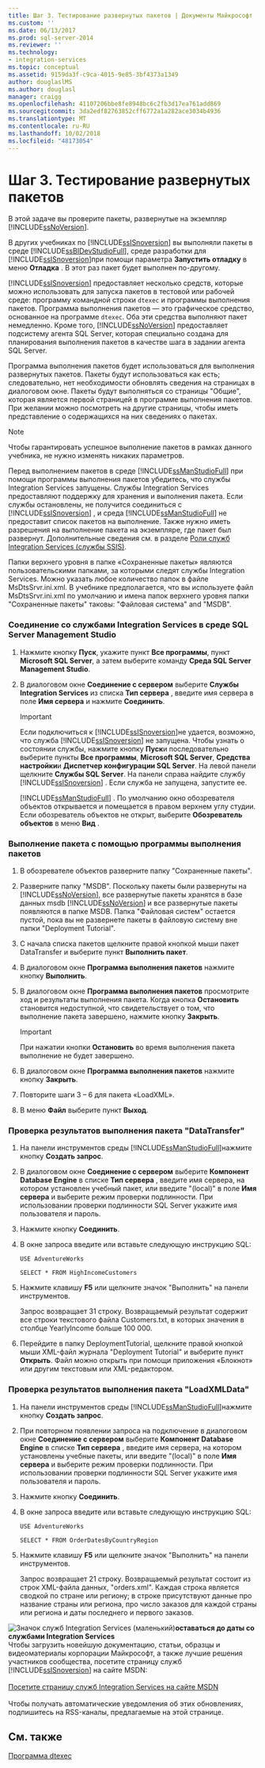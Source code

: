 ```yaml
---
title: Шаг 3. Тестирование развернутых пакетов | Документы Майкрософт
ms.custom: ''
ms.date: 06/13/2017
ms.prod: sql-server-2014
ms.reviewer: ''
ms.technology:
- integration-services
ms.topic: conceptual
ms.assetid: 9159da3f-c9ca-4015-9e85-3bf4373a1349
author: douglaslMS
ms.author: douglasl
manager: craigg
ms.openlocfilehash: 41107206bbe8fe8948bc6c2fb3d17ea761add869
ms.sourcegitcommit: 3da2edf82763852cff6772a1a282ace3034b4936
ms.translationtype: MT
ms.contentlocale: ru-RU
ms.lasthandoff: 10/02/2018
ms.locfileid: "48173054"
---
```

# <a name="step-3-testing-the-deployed-packages"></a>Шаг 3. Тестирование развернутых пакетов
  В этой задаче вы проверите пакеты, развернутые на экземпляр [!INCLUDE[ssNoVersion](../includes/ssnoversion-md.md)].  
  
 В других учебниках по [!INCLUDE[ssISnoversion](../includes/ssisnoversion-md.md)] вы выполняли пакеты в среде [!INCLUDE[ssBIDevStudioFull](../includes/ssbidevstudiofull-md.md)], среде разработки для [!INCLUDE[ssISnoversion](../includes/ssisnoversion-md.md)]при помощи параметра **Запустить отладку** в меню **Отладка** . В этот раз пакет будет выполнен по-другому.  
  
 [!INCLUDE[ssISnoversion](../includes/ssisnoversion-md.md)] предоставляет несколько средств, которые можно использовать для запуска пакетов в тестовой или рабочей среде: программу командной строки `dtexec` и программы выполнения пакетов. Программа выполнения пакетов — это графическое средство, основанное на программе `dtexec`. Оба эти средства выполняют пакет немедленно. Кроме того, [!INCLUDE[ssNoVersion](../includes/ssnoversion-md.md)] предоставляет подсистему агента SQL Server, которая специально создана для планирования выполнения пакетов в качестве шага в задании агента SQL Server.  
  
 Программа выполнения пакетов будет использоваться для выполнения развернутых пакетов. Пакеты будут использоваться как есть; следовательно, нет необходимости обновлять сведения на страницах в диалоговом окне. Пакеты будут выполняться со страницы "Общие", которая является первой страницей в программе выполнения пакетов. При желании можно посмотреть на другие страницы, чтобы иметь представление о содержащихся на них сведениях о пакетах.  
  
> [!NOTE]  
>  Чтобы гарантировать успешное выполнение пакетов в рамках данного учебника, не нужно изменять никаких параметров.  
  
 Перед выполнением пакетов в среде [!INCLUDE[ssManStudioFull](../includes/ssmanstudiofull-md.md)] при помощи программы выполнения пакетов убедитесь, что службы Integration Services запущены. Службы Integration Services предоставляют поддержку для хранения и выполнения пакета. Если службы остановлены, не получится соединиться с [!INCLUDE[ssISnoversion](../includes/ssisnoversion-md.md)] , и среда [!INCLUDE[ssManStudioFull](../includes/ssmanstudiofull-md.md)] не предоставит список пакетов на выполнение. Также нужно иметь разрешения на выполнение пакета на экземпляре, где пакет был развернут. Дополнительные сведения см. в разделе [Роли служб Integration Services (службы SSIS)](security/integration-services-roles-ssis-service.md).  
  
 Папки верхнего уровня в папке «Сохраненные пакеты» являются пользовательскими папками, за которыми следят службы Integration Services. Можно указать любое количество папок в файле MsDtsSrvr.ini.xml. В учебнике предполагается, что вы используете файл MsDtsSrvr.ini.xml по умолчанию и имена папок верхнего уровня папки "Сохраненные пакеты" таковы: "Файловая система" and "MSDB".  
  
### <a name="to-connect-to-integration-services-in-sql-server-management-studio"></a>Соединение со службами Integration Services в среде SQL Server Management Studio  
  
1.  Нажмите кнопку **Пуск**, укажите пункт **Все программы**, пункт **Microsoft SQL Server**, а затем выберите команду **Среда SQL Server Management Studio**.  
  
2.  В диалоговом окне **Соединение с сервером** выберите **Службы Integration Services** из списка **Тип сервера** , введите имя сервера в поле **Имя сервера** и нажмите **Соединить**.  
  
    > [!IMPORTANT]  
    >  Если подключиться к [!INCLUDE[ssISnoversion](../includes/ssisnoversion-md.md)]не удается, возможно, что служба [!INCLUDE[ssISnoversion](../includes/ssisnoversion-md.md)] не запущена. Чтобы узнать о состоянии службы, нажмите кнопку **Пуск**и последовательно выберите пункты **Все программы**, **Microsoft SQL Server**, **Средства настройки**и **Диспетчер конфигурации SQL Server**. На левой панели щелкните **Службы SQL Server**. На панели справа найдите службу [!INCLUDE[ssISnoversion](../includes/ssisnoversion-md.md)] . Если служба не запущена, запустите ее.  
  
     [!INCLUDE[ssManStudioFull](../includes/ssmanstudiofull-md.md)] . По умолчанию окно обозревателя объектов открывается и помещается в правом верхнем углу студии. Если обозреватель объектов не открыт, выберите **Обозреватель объектов** в меню **Вид** .  
  
### <a name="to-run-the-packages-using-the-execute-package-utility"></a>Выполнение пакета с помощью программы выполнения пакетов  
  
1.  В обозревателе объектов разверните папку "Сохраненные пакеты".  
  
2.  Разверните папку "MSDB". Поскольку пакеты были развернуты на [!INCLUDE[ssNoVersion](../includes/ssnoversion-md.md)], все развернутые пакеты хранятся в базе данных msdb [!INCLUDE[ssNoVersion](../includes/ssnoversion-md.md)] и все развернутые пакеты появляются в папке MSDB. Папка "Файловая систем" остается пустой, пока вы не развернете пакеты в файловую систему вне папки "Deployment Tutorial".  
  
3.  С начала списка пакетов щелкните правой кнопкой мыши пакет DataTransfer и выберите пункт **Выполнить пакет**.  
  
4.  В диалоговом окне **Программа выполнения пакетов** нажмите кнопку **Выполнить**.  
  
5.  В диалоговом окне **Программа выполнения пакетов** просмотрите ход и результаты выполнения пакета. Когда кнопка **Остановить** становится недоступной, что свидетельствует о том, что выполнение пакета завершено, нажмите кнопку **Закрыть**.  
  
    > [!IMPORTANT]  
    >  При нажатии кнопки **Остановить** во время выполнения пакета выполнение не будет завершено.  
  
6.  В диалоговом окне **Программа выполнения пакетов** нажмите кнопку **Закрыть**.  
  
7.  Повторите шаги 3 – 6 для пакета «LoadXML».  
  
8.  В меню **Файл** выберите пункт **Выход**.  
  
### <a name="to-verify-the-results-of-the-datatransfer-package"></a>Проверка результатов выполнения пакета "DataTransfer"  
  
1.  На панели инструментов среды [!INCLUDE[ssManStudioFull](../includes/ssmanstudiofull-md.md)]нажмите кнопку **Создать запрос**.  
  
2.  В диалоговом окне **Соединение с сервером** выберите **Компонент Database Engine** в списке **Тип сервера** , введите имя сервера, на котором установлен учебный пакет, или введите "(local)" в поле **Имя сервера** и выберите режим проверки подлинности. При использовании проверки подлинности SQL Server укажите имя пользователя и пароль.  
  
3.  Нажмите кнопку **Соединить**.  
  
4.  В окне запроса введите или вставьте следующую инструкцию SQL:  
  
     `USE AdventureWorks`  
  
     `SELECT * FROM HighIncomeCustomers`  
  
5.  Нажмите клавишу **F5** или щелкните значок "Выполнить" на панели инструментов.  
  
     Запрос возвращает 31 строку. Возвращаемый результат содержит все строки текстового файла Customers.txt, в которых значения в столбце YearlyIncome больше 100 000.  
  
6.  Перейдите в папку DeploymentTutorial, щелкните правой кнопкой мыши XML-файл журнала "Deployment Tutorial" и выберите пункт **Открыть**. Файл можно открыть при помощи приложения «Блокнот» или другим текстовым или XML-редактором.  
  
### <a name="to-verify-the-results-of-the-loadxmldata-package"></a>Проверка результатов выполнения пакета "LoadXMLData"  
  
1.  На панели инструментов среды [!INCLUDE[ssManStudioFull](../includes/ssmanstudiofull-md.md)]нажмите кнопку **Создать запрос**.  
  
2.  При повторном появлении запроса на подключение в диалоговом окне **Соединение с сервером** выберите **Компонент Database Engine** в списке **Тип сервера** , введите имя сервера, на котором установлены учебные пакеты, или введите "(local)" в поле **Имя сервера** и выберите режим проверки подлинности. При использовании проверки подлинности SQL Server укажите имя пользователя и пароль.  
  
3.  Нажмите кнопку **Соединить**.  
  
4.  В окне запроса введите или вставьте следующую инструкцию SQL:  
  
     `USE AdventureWorks`  
  
     `SELECT * FROM OrderDatesByCountryRegion`  
  
5.  Нажмите клавишу **F5** или щелкните значок "Выполнить" на панели инструментов.  
  
     Запрос возвращает 21 строку. Возвращаемый результат состоит из строк XML-файла данных, "orders.xml". Каждая строка является сводкой по стране или региону; в строке присутствуют данные про название страны или региона, про число заказов для каждой страны или региона и даты последнего и первого заказов.  
  
![Значок служб Integration Services (маленький)](media/dts-16.gif "значок служб Integration Services (маленький)")**оставаться до даты со службами Integration Services** <br /> Чтобы загрузить новейшую документацию, статьи, образцы и видеоматериалы корпорации Майкрософт, а также лучшие решения участников сообщества, посетите страницу служб [!INCLUDE[ssISnoversion](../includes/ssisnoversion-md.md)] на сайте MSDN:<br /><br /> [Посетите страницу служб Integration Services на сайте MSDN](http://go.microsoft.com/fwlink/?LinkId=136655)<br /><br /> Чтобы получать автоматические уведомления об этих обновлениях, подпишитесь на RSS-каналы, предлагаемые на этой странице.  
  
## <a name="see-also"></a>См. также  
 [Программа dtexec](packages/dtexec-utility.md)  
  
  
